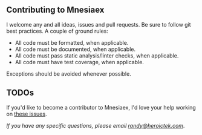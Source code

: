 ## Contributing to Mnesiaex

I welcome any and all ideas, issues and pull requests. Be sure to follow git best practices. A couple of ground rules:

- All code must be formatted, when applicable.
- All code must be documented, when applicable.
- All code must pass static analysis/linter checks, when applicable.
- All code must have test coverage, when applicable.

Exceptions should be avoided whenever possible.

## TODOs

If you'd like to become a contributor to Mnesiaex, I'd love your help working on [these issues][1].

*If you have any specific questions, please email randy@heroictek.com*.

[1]: https://github.com/beardedeagle/mnesiaex/issues?q=is%3Aissue+is%3Aopen+label%3A%22help+wanted%22
